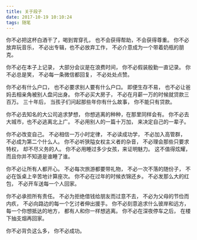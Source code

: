 ```yaml
---
title: 关于段子
date: 2017-10-19 10:10:24
tags: 随笔
---
```


你不必把这杯白酒干了，喝到胃穿孔，
也不会获得帮助，不会获得尊重。
你不必放弃玩音乐，
不必出专辑，也不必放弃工作，
不必介意成为一个带着奶瓶的朋克。

你不必在本子上记录，
大部分会议是在浪费时间，
你不必假装殷勤一直记录。
你不必总是笑，
不必每一条微信都回复，
不必处处点赞。

你不必有什么户口，
也不必要求别人要有什么户口。
即便生存不易，
也不必让爸妈去相亲角被别人盘问出身。
你不必买大房子，
不必在月薪一万的时候就贷款三百万。
三十年后，
当孩子们问起那些年你有什么故事，
你不能只有贷款。

你不必去知名的大公司追求梦想，
你想逃离的种种，在那里同样会有。
你不必去大城市，也不必逃离北上广。
不必用别人的一篇十万加，
来决定自己的一辈子。

你不必改变自己。
不必相信一万小时定律，
不必读成功学，
不必加入高管群，
不必成为第二个什么人。
你不必听狭隘女权主义者的杂音，
不必理会那些只要求特权，
却不尽义务的人。
你不必用睡过多少女孩，来证明魅力。
这不值得炫耀，
而且你并不知道是谁睡了谁。

你不必让所有人都开心。
不必每次旅游都要带礼物，
不必一次不落的随份子，
不必在饭桌上辛苦地计算座次。
你不必在过年的时候衣锦还乡。
不必发那么大的红包，
不必开车送每一个人回家。

你不必承担所有责任。
不必为拒绝借钱给朋友而过意不去，
不必为父母的节俭而内疚，
不必向路边的每一个乞讨者伸出援手。
你不必刻意追求什么彼岸和远方，
每一个你想抵达的地方，
都有人和你一样想逃离。
你不必在深夜停车之后，
在楼下抽支烟再回家。

你不必背负这么多，
你不必成功。